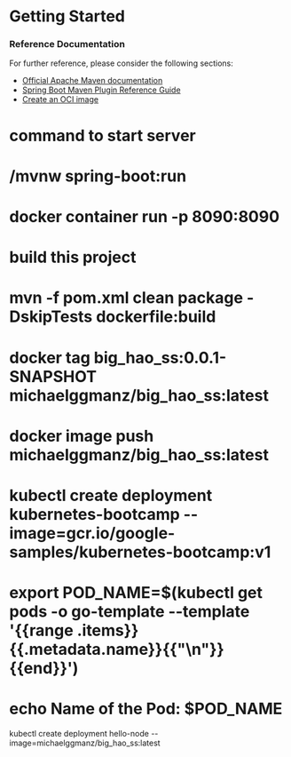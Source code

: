 # Getting Started

### Reference Documentation
For further reference, please consider the following sections:

* [Official Apache Maven documentation](https://maven.apache.org/guides/index.html)
* [Spring Boot Maven Plugin Reference Guide](https://docs.spring.io/spring-boot/docs/2.3.3.RELEASE/maven-plugin/reference/html/)
* [Create an OCI image](https://docs.spring.io/spring-boot/docs/2.3.3.RELEASE/maven-plugin/reference/html/#build-image)

# command to start server
# /mvnw spring-boot:run

# docker container run -p 8090:8090

# build this project
# mvn -f pom.xml clean package -DskipTests dockerfile:build

# docker tag big_hao_ss:0.0.1-SNAPSHOT michaelggmanz/big_hao_ss:latest
# docker image push michaelggmanz/big_hao_ss:latest

# kubectl create deployment kubernetes-bootcamp --image=gcr.io/google-samples/kubernetes-bootcamp:v1

# export POD_NAME=$(kubectl get pods -o go-template --template '{{range .items}}{{.metadata.name}}{{"\n"}}{{end}}')
# echo Name of the Pod: $POD_NAME

kubectl create deployment hello-node --image=michaelggmanz/big_hao_ss:latest